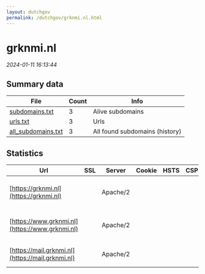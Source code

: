 ```yaml
---
layout: dutchgov
permalink: /dutchgov/grknmi.nl.html
---
```



# grknmi.nl
*2024-01-11 16:13:44*
## Summary data


| File       | Count | Info |
|------------|-------|------|
|[subdomains.txt](/data/grknmi.nl/subdomains.txt)|3|Alive subdomains|
|[urls.txt](/data/grknmi.nl/urls.txt)|3|Urls|
|[all_subdomains.txt](/data/grknmi.nl/all_subdomains.txt)|3|All found subdomains (history)|


## Statistics


| Url | SSL | Server | Cookie | HSTS | CSP | XFO | XXP | RP | Tech |Title |
|------------|-------|------|------|------|------|------|------|------|------|------|
|[https://grknmi.nl](https://grknmi.nl)| |Apache/2| | | | | | :white_check_mark: |Apache HTTP Server:2 PHP:7.2.34|Welkom bij de ge...|
|[https://www.grknmi.nl](https://www.grknmi.nl)| |Apache/2| | | | | | :white_check_mark: |Apache HTTP Server:2 PHP:7.2.34|Welkom bij de ge...|
|[https://mail.grknmi.nl](https://mail.grknmi.nl)| |Apache/2| | | | | | :white_check_mark: |Apache HTTP Server:2||